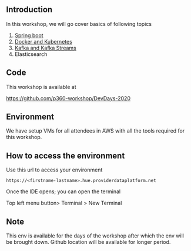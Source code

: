 ## Introduction
In this workshop, we will go cover basics of following topics
1. [Spring boot](SpringBoot)
2. [Docker and Kubernetes](DockerAndKubernetes)
3. [Kafka and Kafka Streams](kafka)
4. Elasticsearch 

## Code 

This workshop is available at 

https://github.com/p360-workshop/DevDays-2020


## Environment

We have setup VMs for all attendees in AWS with all the tools required for this workshop. 

## How to access the environment

Use this url to access your environment

`https://<firstname-lastname>.hue.providerdataplatform.net`


Once the IDE opens; you can open the terminal  

Top left menu button> Terminal > New Terminal

## Note
This env is available for the days of the workshop after which the env will be brought down. Github location will be available for longer period. 
